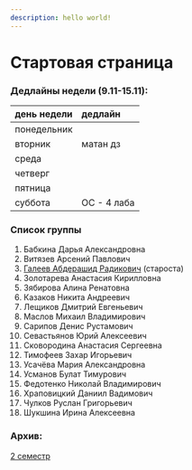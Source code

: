 ```yaml
---
description: hello world!
---
```


# Стартовая страница

### Дедлайны недели \(9.11-15.11\):

| день недели | дедлайн |
| :--- | :--- |
| понедельник |  |
| вторник | матан дз |
| среда |  |
| четверг |  |
| пятница |  |
| суббота | ОС - 4 лаба |

### Список группы

1. Бабкина Дарья Александровна 
2. Витязев Арсений Павлович 
3. [Галеев Абдерашид Радикович](https://vk.com/grashid) \(староста\) 
4. Золотарева Анастасия Кирилловна 
5. Зябирова Алина Ренатовна 
6. Казаков Никита Андреевич 
7. Лещиков Дмитрий Евгеньевич 
8. Маслов Михаил Владимирович  
9. Сарипов Денис Рустамович 
10. Севастьянов Юрий Алексеевич
11. Сковородина Анастасия Сергеевна
12. Тимофеев Захар Игорьевич 
13. Усачёва Мария Александровна 
14. Усманов Булат Тимурович 
15. Федотенко Николай Владимирович 
16. Храповицкий Даниил Вадимович 
17. Чулков Руслан Григорьевич 
18. Шукшина Ирина Алексеевна

### Архив:

[2 семестр](https://docs.google.com/spreadsheets/d/1q6o7wwxOGEd2StBZoHiJmZDp0OSGlWgbQr6DCSISVVc/edit#gid=0)

